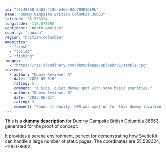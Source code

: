 ```yaml
---
id: "f6148f68-2a83-418e-b46e-02d70981689b"
name: "Dummy Campsite British Columbia 36653"
latitude: 55.538324
longitude: -118.078692
continent: "north-america"
country: "canada"
region: "british-columbia"
amenities:
  - "trash"
  - "toilet"
  - "fishing"
images:
  - "https://res.cloudinary.com/demo/image/upload/v1/sample.jpg"
reviews:
  - author: "Dummy Reviewer A"
    date: "2025-09-016"
    rating: 5
    comment: "A nice, quiet dummy spot with some basic amenities."
  - author: "Dummy Reviewer B"
    date: "2025-06-01"
    rating: 3
    comment: "Found it easily. GPS was spot on for this dummy location."
---
```


This is a **dummy description** for Dummy Campsite British Columbia 36653, generated for the proof of concept.

It provides a serene environment, perfect for demonstrating how SvelteKit can handle a large number of static pages. The coordinates are 55.538324, -118.078692.
